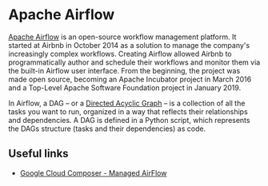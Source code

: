 # Apache Airflow

[Apache Airflow](https://airflow.apache.org/) is an open-source workflow management platform. It started at Airbnb in October 2014 as a solution to manage the company's increasingly complex workflows. Creating Airflow allowed Airbnb to programmatically author and schedule their workflows and monitor them via the built-in Airflow user interface. From the beginning, the project was made open source, becoming an Apache Incubator project in March 2016 and a Top-Level Apache Software Foundation project in January 2019.

In Airflow, a DAG – or a [Directed Acyclic Graph](https://airflow.apache.org/docs/stable/concepts.html) – is a collection of all the tasks you want to run, organized in a way that reflects their relationships and dependencies. A DAG is defined in a Python script, which represents the DAGs structure (tasks and their dependencies) as code.

## Useful links

- [Google Cloud Composer - Managed AirFlow](https://cloud.google.com/composer)
